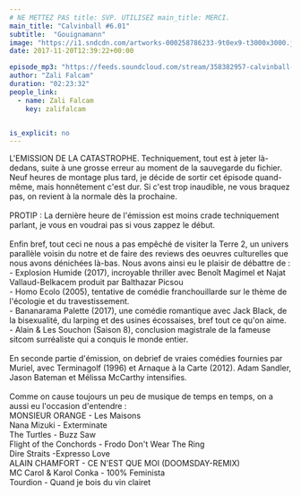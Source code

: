 ```yaml
---
# NE METTEZ PAS title: SVP. UTILISEZ main_title: MERCI.
main_title: "Calvinball #6.01"
subtitle:  "Gouignamann"
image: "https://i1.sndcdn.com/artworks-000258786233-9t0ex9-t3000x3000.jpg"
date: 2017-11-20T12:39:22+00:00

episode_mp3: "https://feeds.soundcloud.com/stream/358382957-calvinball-radio-calvinball-601-gouignamann.mp3"
author: "Zali Falcam"
duration: "02:23:32"
people_link: 
  - name: Zali Falcam
    key: zalifalcam


is_explicit: no
---
```


<PodcastHeader/>

<!-- ECRIRE LA DESCRIPTION DE L'EPISODE SOUS CETTE LIGNE -->
L'EMISSION DE LA CATASTROPHE. Techniquement, tout est à jeter là-dedans, suite à une grosse erreur au moment de la sauvegarde du fichier. Neuf heures de montage plus tard, je décide de sortir cet épisode quand-même, mais honnêtement c'est dur. Si c'est trop inaudible, ne vous braquez pas, on revient à la normale dès la prochaine.<br><br>PROTIP : La dernière heure de l'émission est moins crade techniquement parlant, je vous en voudrai pas si vous zappez le début.<br><br>Enfin bref, tout ceci ne nous a pas empêché de visiter la Terre 2, un univers parallèle voisin du notre et de faire des reviews des oeuvres culturelles que nous avons dénichées là-bas. Nous avons ainsi eu le plaisir de débattre de :<br>- Explosion Humide (2017), incroyable thriller avec Benoît Magimel et Najat Vallaud-Belkacem produit par Balthazar Picsou<br>- Homo Ecolo (2005), tentative de comédie franchouillarde sur le thème de l'écologie et du travestissement.<br>- Bananarama Palette (2017), une comédie romantique avec Jack Black, de la bisexualité, du larping et des usines écossaises, bref tout ce qu'on aime.<br>- Alain &amp; Les Souchon (Saison 8), conclusion magistrale de la fameuse sitcom surréaliste qui a conquis le monde entier.<br><br>En seconde partie d'émission, on debrief de vraies comédies fournies par Muriel, avec Terminagolf (1996) et Arnaque à la Carte (2012). Adam Sandler, Jason Bateman et Mélissa McCarthy intensifies.<br><br>Comme on cause toujours un peu de musique de temps en temps, on a aussi eu l'occasion d'entendre :<br>MONSIEUR ORANGE - Les Maisons<br>Nana Mizuki - Exterminate<br>The Turtles - Buzz Saw<br>Flight of the Conchords - Frodo Don't Wear The Ring<br>Dire Straits -Expresso Love<br>ALAIN CHAMFORT - CE N'EST QUE MOI (DOOMSDAY-REMIX)<br>MC Carol &amp; Karol Conka - 100% Feminista<br>Tourdion - Quand je bois du vin clairet

